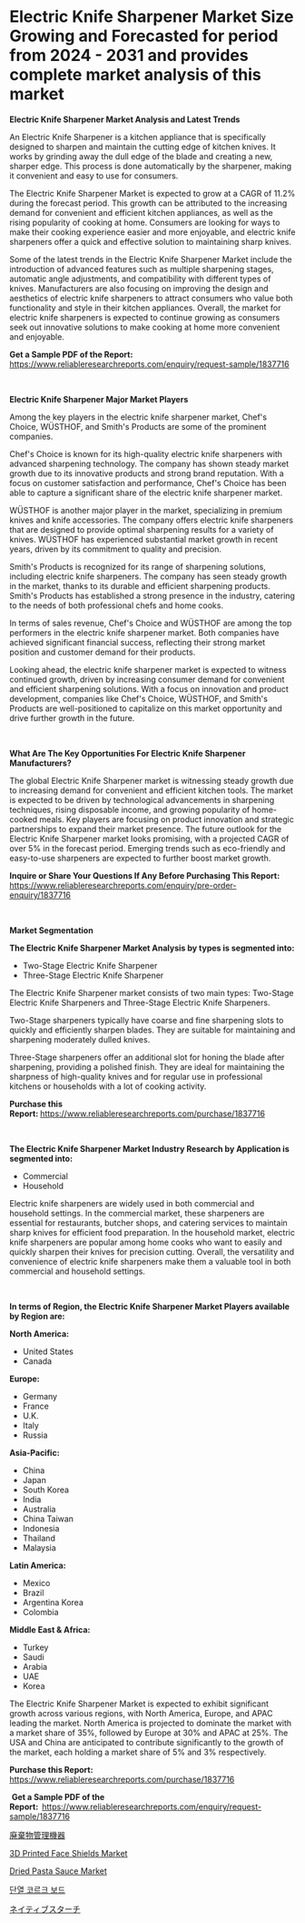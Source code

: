 <p><h1>Electric Knife Sharpener Market Size Growing and Forecasted for period from 2024 - 2031 and provides complete market analysis of this market</h1></p><p><strong>Electric Knife Sharpener Market Analysis and Latest Trends</strong></p>
<p><p>An Electric Knife Sharpener is a kitchen appliance that is specifically designed to sharpen and maintain the cutting edge of kitchen knives. It works by grinding away the dull edge of the blade and creating a new, sharper edge. This process is done automatically by the sharpener, making it convenient and easy to use for consumers.</p><p>The Electric Knife Sharpener Market is expected to grow at a CAGR of 11.2% during the forecast period. This growth can be attributed to the increasing demand for convenient and efficient kitchen appliances, as well as the rising popularity of cooking at home. Consumers are looking for ways to make their cooking experience easier and more enjoyable, and electric knife sharpeners offer a quick and effective solution to maintaining sharp knives.</p><p>Some of the latest trends in the Electric Knife Sharpener Market include the introduction of advanced features such as multiple sharpening stages, automatic angle adjustments, and compatibility with different types of knives. Manufacturers are also focusing on improving the design and aesthetics of electric knife sharpeners to attract consumers who value both functionality and style in their kitchen appliances. Overall, the market for electric knife sharpeners is expected to continue growing as consumers seek out innovative solutions to make cooking at home more convenient and enjoyable.</p></p>
<p><strong>Get a Sample PDF of the Report:&nbsp;</strong> <a href="https://www.reliableresearchreports.com/enquiry/request-sample/1837716">https://www.reliableresearchreports.com/enquiry/request-sample/1837716</a></p>
<p>&nbsp;</p>
<p><strong>Electric Knife Sharpener Major Market Players</strong></p>
<p><p>Among the key players in the electric knife sharpener market, Chef's Choice, WÜSTHOF, and Smith's Products are some of the prominent companies. </p><p>Chef's Choice is known for its high-quality electric knife sharpeners with advanced sharpening technology. The company has shown steady market growth due to its innovative products and strong brand reputation. With a focus on customer satisfaction and performance, Chef's Choice has been able to capture a significant share of the electric knife sharpener market.</p><p>WÜSTHOF is another major player in the market, specializing in premium knives and knife accessories. The company offers electric knife sharpeners that are designed to provide optimal sharpening results for a variety of knives. WÜSTHOF has experienced substantial market growth in recent years, driven by its commitment to quality and precision.</p><p>Smith's Products is recognized for its range of sharpening solutions, including electric knife sharpeners. The company has seen steady growth in the market, thanks to its durable and efficient sharpening products. Smith's Products has established a strong presence in the industry, catering to the needs of both professional chefs and home cooks.</p><p>In terms of sales revenue, Chef's Choice and WÜSTHOF are among the top performers in the electric knife sharpener market. Both companies have achieved significant financial success, reflecting their strong market position and customer demand for their products.</p><p>Looking ahead, the electric knife sharpener market is expected to witness continued growth, driven by increasing consumer demand for convenient and efficient sharpening solutions. With a focus on innovation and product development, companies like Chef's Choice, WÜSTHOF, and Smith's Products are well-positioned to capitalize on this market opportunity and drive further growth in the future.</p></p>
<p>&nbsp;</p>
<p><strong>What Are The Key Opportunities For Electric Knife Sharpener Manufacturers?</strong></p>
<p><p>The global Electric Knife Sharpener market is witnessing steady growth due to increasing demand for convenient and efficient kitchen tools. The market is expected to be driven by technological advancements in sharpening techniques, rising disposable income, and growing popularity of home-cooked meals. Key players are focusing on product innovation and strategic partnerships to expand their market presence. The future outlook for the Electric Knife Sharpener market looks promising, with a projected CAGR of over 5% in the forecast period. Emerging trends such as eco-friendly and easy-to-use sharpeners are expected to further boost market growth.</p></p>
<p><strong>Inquire or Share Your Questions If Any Before Purchasing This Report:</strong> <a href="https://www.reliableresearchreports.com/enquiry/pre-order-enquiry/1837716">https://www.reliableresearchreports.com/enquiry/pre-order-enquiry/1837716</a></p>
<p>&nbsp;</p>
<p><strong>Market Segmentation</strong></p>
<p><strong>The Electric Knife Sharpener Market Analysis by types is segmented into:</strong></p>
<p><ul><li>Two-Stage Electric Knife Sharpener</li><li>Three-Stage Electric Knife Sharpener</li></ul></p>
<p><p>The Electric Knife Sharpener market consists of two main types: Two-Stage Electric Knife Sharpeners and Three-Stage Electric Knife Sharpeners. </p><p>Two-Stage sharpeners typically have coarse and fine sharpening slots to quickly and efficiently sharpen blades. They are suitable for maintaining and sharpening moderately dulled knives. </p><p>Three-Stage sharpeners offer an additional slot for honing the blade after sharpening, providing a polished finish. They are ideal for maintaining the sharpness of high-quality knives and for regular use in professional kitchens or households with a lot of cooking activity.</p></p>
<p><strong>Purchase this Report:&nbsp;</strong><a href="https://www.reliableresearchreports.com/purchase/1837716">https://www.reliableresearchreports.com/purchase/1837716</a></p>
<p>&nbsp;</p>
<p><strong>The Electric Knife Sharpener Market Industry Research by Application is segmented into:</strong></p>
<p><ul><li>Commercial</li><li>Household</li></ul></p>
<p><p>Electric knife sharpeners are widely used in both commercial and household settings. In the commercial market, these sharpeners are essential for restaurants, butcher shops, and catering services to maintain sharp knives for efficient food preparation. In the household market, electric knife sharpeners are popular among home cooks who want to easily and quickly sharpen their knives for precision cutting. Overall, the versatility and convenience of electric knife sharpeners make them a valuable tool in both commercial and household settings.</p></p>
<p>&nbsp;</p>
<p><strong>In terms of Region, the Electric Knife Sharpener Market Players available by Region are:</strong></p>
<p>
    <p> <strong> North America: </strong>
        <ul>
            <li>United States</li>
            <li>Canada</li>
        </ul>
        </p> 
    <p> <strong> Europe: </strong>
        <ul>
            <li>Germany</li>
            <li>France</li>
            <li>U.K.</li>
            <li>Italy</li>
            <li>Russia</li>
        </ul>
        </p> 
    <p> <strong> Asia-Pacific: </strong>
        <ul>
            <li>China</li>
            <li>Japan</li>
            <li>South Korea</li>
            <li>India</li>
            <li>Australia</li>
            <li>China Taiwan</li>
            <li>Indonesia</li>
            <li>Thailand</li>
            <li>Malaysia</li>
        </ul>
        </p> 
    <p> <strong> Latin America: </strong>
        <ul>
            <li>Mexico</li>
            <li>Brazil</li>
            <li>Argentina Korea</li>
            <li>Colombia</li>
        </ul>
        </p> 
    <p> <strong> Middle East & Africa: </strong>
        <ul>
            <li>Turkey</li>
            <li>Saudi</li>
            <li>Arabia</li>
            <li>UAE</li>
            <li>Korea</li>
        </ul>
    </p>
    </p>
<p><p>The Electric Knife Sharpener Market is expected to exhibit significant growth across various regions, with North America, Europe, and APAC leading the market. North America is projected to dominate the market with a market share of 35%, followed by Europe at 30% and APAC at 25%. The USA and China are anticipated to contribute significantly to the growth of the market, each holding a market share of 5% and 3% respectively.</p></p>
<p><strong>Purchase this Report: </strong><a href="https://www.reliableresearchreports.com/purchase/1837716">https://www.reliableresearchreports.com/purchase/1837716</a></p>
<p>&nbsp;<strong>Get a Sample PDF of the Report:&nbsp;&nbsp;</strong><a href="https://www.reliableresearchreports.com/enquiry/request-sample/1837716">https://www.reliableresearchreports.com/enquiry/request-sample/1837716</a></p>
<p><strong></strong></p>
<p><p><a href="https://github.com/avwofrml53535/Market-Research-Report-List-1/blob/main/51271415842.md">廃棄物管理機器</a></p><p><a href="https://issuu.com/reportprime-2/docs/3d-printed-face-shields-market-size-2030.pptx">3D Printed Face Shields Market</a></p><p><a href="https://github.com/mbisetmhermsr/Market-Research-Report-List-1/blob/main/dried-pasta-sauce-market.md">Dried Pasta Sauce Market</a></p><p><a href="https://github.com/TrevorKruvalis5678/Market-Research-Report-List-1/blob/main/21331605394.md">단열 코르크 보드</a></p><p><a href="https://github.com/vtbvgl20191192/Market-Research-Report-List-1/blob/main/63573385843.md">ネイティブスターチ</a></p></p>
